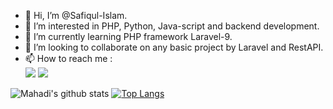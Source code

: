 - 👋 Hi, I’m @Safiqul-Islam.
- 👀 I’m interested in PHP, Python, Java-script and backend development.
- 🌱 I’m currently learning PHP framework Laravel-9.
- 💞️ I’m looking to collaborate on any basic project by Laravel and RestAPI.
- 📫 How to reach me : <br>
[<img src="https://img.shields.io/badge/LinkedIn-0077B5?style=for-the-badge&logo=linkedin&logoColor=white" />](https://www.linkedin.com/in/safiqul-islam5690291bb/)
[<img src="https://img.shields.io/badge/Gmail-D14836?style=for-the-badge&logo=gmail&logoColor=white" />](mailto:safiqulislam.green@gmail.com)

![Mahadi's github stats](https://github-readme-stats.vercel.app/api?username=Mahadi-Ahammed&count_private=true&show_icons=true&theme=blueberry&include_all_commits=true)
[![Top Langs](https://github-readme-stats.vercel.app/api/top-langs/?username=safiqul-islam&layout=compact&show_icons=true&theme=blueberry&include_all_commits=true&langs_count=8)](https://github.com/safiqul-islam/github-readme-stats)


<!---
Safiqul-Islam/Safiqul-Islam is a ✨ special ✨ repository because its `README.md` (this file) appears on your GitHub profile.
You can click the Preview link to take a look at your changes.
--->
